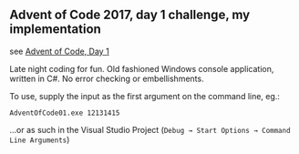 ## Advent of Code 2017, day 1 challenge, my implementation

see [Advent of Code, Day 1](http://adventofcode.com/2017/day/1)

Late night coding for fun. Old fashioned Windows console application, written in C#. No error checking or embellishments.

To use, supply the input as the first argument on the command line, eg.:
```
AdventOfCode01.exe 12131415
```

...or as such in the Visual Studio Project (```Debug → Start Options → Command Line Arguments```)
